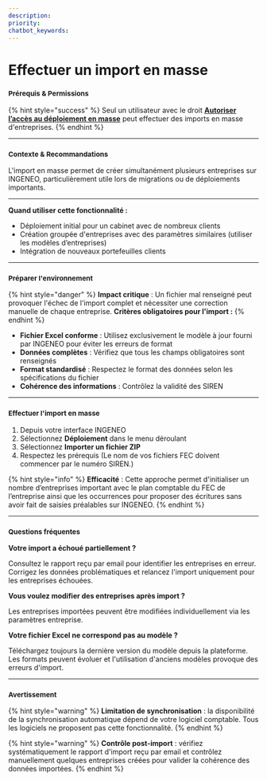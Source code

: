 ```yaml
---
description: 
priority: 
chatbot_keywords: 
---
```


# Effectuer un import en masse

### <sup>**Prérequis & Permissions**</sup>

{% hint style="success" %}
Seul un utilisateur avec le droit [**Autoriser l’accès au déploiement en masse**](detail-des-droits.md) peut effectuer des imports en masse d'entreprises.
{% endhint %}

***

### <sup>**Contexte & Recommandations**</sup>

L'import en masse permet de créer simultanément plusieurs entreprises sur INGENEO, particulièrement utile lors de migrations ou de déploiements importants.

***

**Quand utiliser cette fonctionnalité :**

* Déploiement initial pour un cabinet avec de nombreux clients
* Création groupée d'entreprises avec des paramètres similaires (utiliser les modèles d’entreprises)
* Intégration de nouveaux portefeuilles clients

***

### <sup>**Préparer l'environnement**</sup>

{% hint style="danger" %}
**Impact critique** : Un fichier mal renseigné peut provoquer l'échec de l'import complet et nécessiter une correction manuelle de chaque entreprise. **Critères obligatoires pour l'import :**
{% endhint %}

* **Fichier Excel conforme** : Utilisez exclusivement le modèle à jour fourni par INGENEO pour éviter les erreurs de format
* **Données complètes** : Vérifiez que tous les champs obligatoires sont renseignés
* **Format standardisé** : Respectez le format des données selon les spécifications du fichier
* **Cohérence des informations** : Contrôlez la validité des SIREN

***

### <sup>**Effectuer l'import en masse**</sup>

1. Depuis votre interface INGENEO
2. Sélectionnez **Déploiement** dans le menu déroulant
3. Sélectionnez **Importer un fichier ZIP**
4. Respectez les prérequis (Le nom de vos fichiers FEC doivent commencer par le numéro SIREN.)

{% hint style="info" %}
**Efficacité** : Cette approche permet d'initialiser un nombre d’entreprises important avec le plan comptable du FEC de l’entreprise ainsi que les occurrences pour proposer des écritures sans avoir fait de saisies préalables sur INGENEO.
{% endhint %}

***

### <sup>**Questions fréquentes**</sup>

**Votre import a échoué partiellement ?**

Consultez le rapport reçu par email pour identifier les entreprises en erreur. Corrigez les données problématiques et relancez l'import uniquement pour les entreprises échouées.

**Vous voulez modifier des entreprises après import ?**

Les entreprises importées peuvent être modifiées individuellement via les paramètres entreprise.

**Votre fichier Excel ne correspond pas au modèle ?**

Téléchargez toujours la dernière version du modèle depuis la plateforme. Les formats peuvent évoluer et l'utilisation d'anciens modèles provoque des erreurs d'import.

***

### <sup>**Avertissement**</sup>

{% hint style="warning" %}
**Limitation de synchronisation** : la disponibilité de la synchronisation automatique dépend de votre logiciel comptable. Tous les logiciels ne proposent pas cette fonctionnalité.
{% endhint %}

{% hint style="warning" %}
**Contrôle post-import** : vérifiez systématiquement le rapport d'import reçu par email et contrôlez manuellement quelques entreprises créées pour valider la cohérence des données importées.
{% endhint %}
